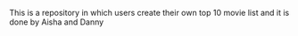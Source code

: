 This is a repository in which users create their own top 10 movie list and it is done by Aisha and Danny
